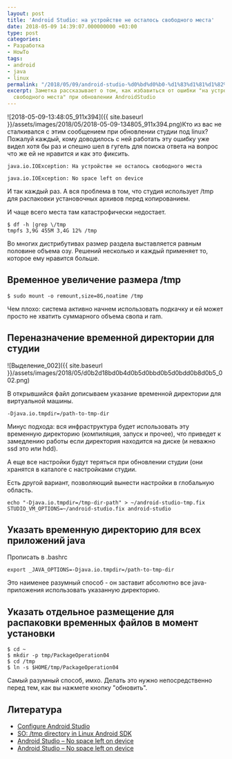 ```yaml
---
layout: post
title: 'Android Studio: на устройстве не осталось свободного места'
date: 2018-05-09 14:39:07.000000000 +03:00
type: post
categories:
- Разработка
- HowTo
tags:
- android
- java
- linux
permalink: "/2018/05/09/android-studio-%d0%bd%d0%b0-%d1%83%d1%81%d1%82%d1%80%d0%be%d0%b9%d1%81%d1%82%d0%b2%d0%b5-%d0%bd%d0%b5-%d0%be%d1%81%d1%82%d0%b0%d0%bb%d0%be%d1%81%d1%8c-%d0%bc%d0%b5%d1%81%d1%82%d0%b0/"
excerpt: Заметка рассказывает о том, как избавиться от ошибки "на устройстве недостаточно
  свободного места" при обновлении AndroidStudio
---
```

![2018-05-09-13:48:05_911x394]({{ site.baseurl }}/assets/images/2018/05/2018-05-09-134805_911x394.png)Кто из вас не сталкивался с этим сообщением при обновлении студии под linux? Пожалуй каждый, кому доводилось с ней работать эту ошибку уже видел хотя бы раз и спешно шел в гугель для поиска ответа на вопрос что же ей не нравится и как это фиксить.

```
java.io.IOException: На устройстве не осталось свободного места
```

```
java.io.IOException: No space left on device
```

И так каждый раз. А вся проблема в том, что студия использует /tmp для распаковки установочных архивов перед копированием.

И чаще всего места там катастрофически недостает.

```shell
$ df -h |grep \/tmp  
tmpfs 3,9G 455M 3,4G 12% /tmp
```

Во многих дистрибутивах размер раздела выставляется равным половине объема озу. Решений несколько и каждый применяет то, которое ему нравится больше.

<!--more-->

## Временное увеличение размера /tmp

```shell
$ sudo mount -o remount,size=8G,noatime /tmp
```

Чем плохо: система активно начнем использовать подкачку и ей может просто не хватить суммарного объема свопа и ram.

## Переназначение временной директории для студии

![Выделение_002]({{ site.baseurl }}/assets/images/2018/05/d0b2d18bd0b4d0b5d0bbd0b5d0bdd0b8d0b5_002.png)

В открывшийся файл дописываем указание временной директории для виртуальной машины.

```
-Djava.io.tmpdir=/path-to-tmp-dir
```

Минус подхода: вся инфраструктура будет использовать эту временную директорию (компиляция, запуск и прочее), что приведет к замедлению работы если директория находится на диске (и неважно ssd это или hdd).

А еще все настройки будут теряться при обновлении студии (они хранятся в каталоге с настройками студии.

Есть другой вариант, позволяющий вынести настройки в глобальную область.

```shell
echo "-Djava.io.tmpdir=/tmp-dir-path" > ~/android-studio-tmp.fix  
STUDIO_VM_OPTIONS=~/android-studio.fix android-studio
```

## Указать временную директорию для всех приложений java

Прописать в .bashrc

```shell
export _JAVA_OPTIONS=-Djava.io.tmpdir=/path-to-tmp-dir
```

Это наименее разумный способ - он заставит абсолютно все java-приложения использовать указанную директорию.

## Указать отдельное размещение для распаковки временных файлов в момент установки

```shell
$ cd ~  
$ mkdir -p tmp/PackageOperation04  
$ cd /tmp  
$ ln -s $HOME/tmp/PackageOperation04
```

Самый разумный способ, имхо. Делать это нужно непосредственно перед тем, как вы нажмете кнопку "обновить".

## Литература

- [Configure Android Studio](https://developer.android.com/studio/intro/studio-config.html)
- [SO: /tmp directory in Linux Android SDK](https://stackoverflow.com/questions/38057884/tmp-directory-in-linux-android-sdk)
- [Android Studio – No space left on device](https://www.redips.net/linux/android-studio-no-space-left-on-device/)
- [Android Studio – No space left on device](https://bytefreaks.net/applications/android-studio-no-space-left-on-device)
